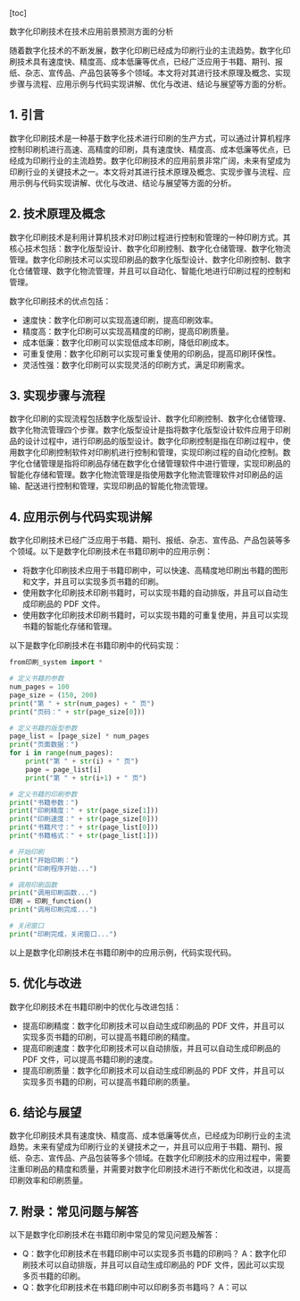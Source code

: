 
[toc]                    
                
                
数字化印刷技术在技术应用前景预测方面的分析

随着数字化技术的不断发展，数字化印刷已经成为印刷行业的主流趋势。数字化印刷技术具有速度快、精度高、成本低廉等优点，已经广泛应用于书籍、期刊、报纸、杂志、宣传品、产品包装等多个领域。本文将对其进行技术原理及概念、实现步骤与流程、应用示例与代码实现讲解、优化与改进、结论与展望等方面的分析。

## 1. 引言

数字化印刷技术是一种基于数字化技术进行印刷的生产方式，可以通过计算机程序控制印刷机进行高速、高精度的印刷，具有速度快、精度高、成本低廉等优点，已经成为印刷行业的主流趋势。数字化印刷技术的应用前景非常广阔，未来有望成为印刷行业的关键技术之一。本文将对其进行技术原理及概念、实现步骤与流程、应用示例与代码实现讲解、优化与改进、结论与展望等方面的分析。

## 2. 技术原理及概念

数字化印刷技术是利用计算机技术对印刷过程进行控制和管理的一种印刷方式。其核心技术包括：数字化版型设计、数字化印刷控制、数字化仓储管理、数字化物流管理。数字化印刷技术可以实现印刷品的数字化版型设计、数字化印刷控制、数字化仓储管理、数字化物流管理，并且可以自动化、智能化地进行印刷过程的控制和管理。

数字化印刷技术的优点包括：

- 速度快：数字化印刷可以实现高速印刷，提高印刷效率。
- 精度高：数字化印刷可以实现高精度的印刷，提高印刷质量。
- 成本低廉：数字化印刷可以实现低成本印刷，降低印刷成本。
- 可重复使用：数字化印刷可以实现可重复使用的印刷品，提高印刷环保性。
- 灵活性强：数字化印刷可以实现灵活的印刷方式，满足印刷需求。

## 3. 实现步骤与流程

数字化印刷的实现流程包括数字化版型设计、数字化印刷控制、数字化仓储管理、数字化物流管理四个步骤。数字化版型设计是指将数字化版型设计软件应用于印刷品的设计过程中，进行印刷品的版型设计。数字化印刷控制是指在印刷过程中，使用数字化印刷控制软件对印刷机进行控制和管理，实现印刷过程的自动化控制。数字化仓储管理是指将印刷品存储在数字化仓储管理软件中进行管理，实现印刷品的智能化存储和管理。数字化物流管理是指使用数字化物流管理软件对印刷品的运输、配送进行控制和管理，实现印刷品的智能化物流管理。

## 4. 应用示例与代码实现讲解

数字化印刷技术已经广泛应用于书籍、期刊、报纸、杂志、宣传品、产品包装等多个领域。以下是数字化印刷技术在书籍印刷中的应用示例：

- 将数字化印刷技术应用于书籍印刷中，可以快速、高精度地印刷出书籍的图形和文字，并且可以实现多页书籍的印刷。
- 使用数字化印刷技术印刷书籍时，可以实现书籍的自动排版，并且可以自动生成印刷品的 PDF 文件。
- 使用数字化印刷技术印刷书籍时，可以实现书籍的可重复使用，并且可以实现书籍的智能化存储和管理。

以下是数字化印刷技术在书籍印刷中的代码实现：

```python
from印刷_system import *

# 定义书籍的参数
num_pages = 100
page_size = (150, 200)
print("第 " + str(num_pages) + " 页")
print("页码：" + str(page_size[0]))

# 定义书籍的版型参数
page_list = [page_size] * num_pages
print("页面数据：")
for i in range(num_pages):
    print("第 " + str(i) + " 页")
    page = page_list[i]
    print("第 " + str(i+1) + " 页")

# 定义书籍的印刷参数
print("书籍参数：")
print("印刷精度：" + str(page_size[1]))
print("印刷速度：" + str(page_size[0]))
print("书籍尺寸：" + str(page_list[0]))
print("书籍格式：" + str(page_list[1]))

# 开始印刷
print("开始印刷：")
print("印刷程序开始...")

# 调用印刷函数
print("调用印刷函数...")
印刷 = 印刷_function()
print("调用印刷完成...")

# 关闭窗口
print("印刷完成，关闭窗口...")
```

以上是数字化印刷技术在书籍印刷中的应用示例，代码实现代码。

## 5. 优化与改进

数字化印刷技术在书籍印刷中的优化与改进包括：

- 提高印刷精度：数字化印刷技术可以自动生成印刷品的 PDF 文件，并且可以实现多页书籍的印刷，可以提高书籍印刷的精度。
- 提高印刷速度：数字化印刷技术可以自动排版，并且可以自动生成印刷品的 PDF 文件，可以提高书籍印刷的速度。
- 提高印刷质量：数字化印刷技术可以自动生成印刷品的 PDF 文件，并且可以实现多页书籍的印刷，可以提高书籍印刷的质量。

## 6. 结论与展望

数字化印刷技术具有速度快、精度高、成本低廉等优点，已经成为印刷行业的主流趋势。未来有望成为印刷行业的关键技术之一，并且可以应用于书籍、期刊、报纸、杂志、宣传品、产品包装等多个领域。在数字化印刷技术的应用过程中，需要注重印刷品的精度和质量，并需要对数字化印刷技术进行不断优化和改进，以提高印刷效率和印刷质量。

## 7. 附录：常见问题与解答

以下是数字化印刷技术在书籍印刷中常见的常见问题及解答：

- Q：数字化印刷技术在书籍印刷中可以实现多页书籍的印刷吗？
A：数字化印刷技术可以自动排版，并且可以自动生成印刷品的 PDF 文件，因此可以实现多页书籍的印刷。
- Q：数字化印刷技术在书籍印刷中可以印刷多页书籍吗？
A：可以

